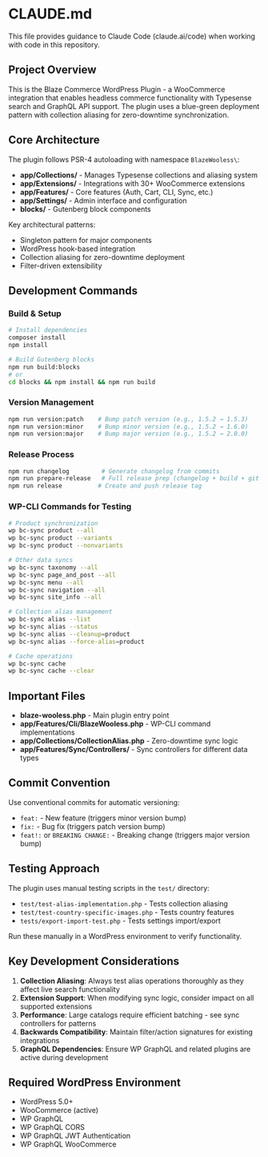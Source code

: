 # CLAUDE.md

This file provides guidance to Claude Code (claude.ai/code) when working with code in this repository.

## Project Overview

This is the Blaze Commerce WordPress Plugin - a WooCommerce integration that enables headless commerce functionality with Typesense search and GraphQL API support. The plugin uses a blue-green deployment pattern with collection aliasing for zero-downtime synchronization.

## Core Architecture

The plugin follows PSR-4 autoloading with namespace `BlazeWooless\`:

- **app/Collections/** - Manages Typesense collections and aliasing system
- **app/Extensions/** - Integrations with 30+ WooCommerce extensions
- **app/Features/** - Core features (Auth, Cart, CLI, Sync, etc.)
- **app/Settings/** - Admin interface and configuration
- **blocks/** - Gutenberg block components

Key architectural patterns:
- Singleton pattern for major components
- WordPress hook-based integration
- Collection aliasing for zero-downtime deployment
- Filter-driven extensibility

## Development Commands

### Build & Setup
```bash
# Install dependencies
composer install
npm install

# Build Gutenberg blocks
npm run build:blocks
# or
cd blocks && npm install && npm run build
```

### Version Management
```bash
npm run version:patch    # Bump patch version (e.g., 1.5.2 → 1.5.3)
npm run version:minor    # Bump minor version (e.g., 1.5.2 → 1.6.0)
npm run version:major    # Bump major version (e.g., 1.5.2 → 2.0.0)
```

### Release Process
```bash
npm run changelog         # Generate changelog from commits
npm run prepare-release   # Full release prep (changelog + build + git add)
npm run release          # Create and push release tag
```

### WP-CLI Commands for Testing
```bash
# Product synchronization
wp bc-sync product --all
wp bc-sync product --variants
wp bc-sync product --nonvariants

# Other data syncs
wp bc-sync taxonomy --all
wp bc-sync page_and_post --all
wp bc-sync menu --all
wp bc-sync navigation --all
wp bc-sync site_info --all

# Collection alias management
wp bc-sync alias --list
wp bc-sync alias --status
wp bc-sync alias --cleanup=product
wp bc-sync alias --force-alias=product

# Cache operations
wp bc-sync cache
wp bc-sync cache --clear
```

## Important Files

- **blaze-wooless.php** - Main plugin entry point
- **app/Features/Cli/BlazeWooless.php** - WP-CLI command implementations
- **app/Collections/CollectionAlias.php** - Zero-downtime sync logic
- **app/Features/Sync/Controllers/** - Sync controllers for different data types

## Commit Convention

Use conventional commits for automatic versioning:
- `feat:` - New feature (triggers minor version bump)
- `fix:` - Bug fix (triggers patch version bump)
- `feat!:` or `BREAKING CHANGE:` - Breaking change (triggers major version bump)

## Testing Approach

The plugin uses manual testing scripts in the `test/` directory:
- `test/test-alias-implementation.php` - Tests collection aliasing
- `test/test-country-specific-images.php` - Tests country features
- `tests/export-import-test.php` - Tests settings import/export

Run these manually in a WordPress environment to verify functionality.

## Key Development Considerations

1. **Collection Aliasing**: Always test alias operations thoroughly as they affect live search functionality
2. **Extension Support**: When modifying sync logic, consider impact on all supported extensions
3. **Performance**: Large catalogs require efficient batching - see sync controllers for patterns
4. **Backwards Compatibility**: Maintain filter/action signatures for existing integrations
5. **GraphQL Dependencies**: Ensure WP GraphQL and related plugins are active during development

## Required WordPress Environment

- WordPress 5.0+
- WooCommerce (active)
- WP GraphQL
- WP GraphQL CORS
- WP GraphQL JWT Authentication
- WP GraphQL WooCommerce